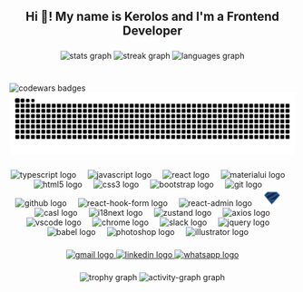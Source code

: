 <h2 align="center">Hi 👋! My name is Kerolos and I'm a Frontend Developer</h2>

###

<div align="center">
  <img src="https://github-readme-stats.vercel.app/api?username=Kerolos2000&hide_title=false&hide_rank=false&show_icons=true&include_all_commits=true&count_private=true&disable_animations=false&theme=github_dark&locale=en&hide_border=false" height="150" alt="stats graph"  />
  <img src="https://streak-stats.demolab.com?user=Kerolos2000&locale=en&mode=daily&theme=github_dark&hide_border=false&border_radius=5" height="150" alt="streak graph"  />
  <img src="https://github-readme-stats.vercel.app/api/top-langs?username=Kerolos2000&locale=en&hide_title=false&layout=compact&card_width=320&langs_count=5&theme=github_dark&hide_border=false" height="150" alt="languages graph"  />
</div>

###

<br clear="both">


<img src="https://www.codewars.com/users/Kerolos2000/badges/large" alt="codewars badges" />
<img src="https://raw.githubusercontent.com/Kerolos2000/Kerolos2000/output/snake.svg" alt="Snake animation" />

###

<div align="center">
  <img src="https://cdn.jsdelivr.net/gh/devicons/devicon/icons/typescript/typescript-original.svg" height="30" alt="typescript logo"  />
  <img width="12" />
  <img src="https://cdn.jsdelivr.net/gh/devicons/devicon/icons/javascript/javascript-original.svg" height="30" alt="javascript logo"  />
  <img width="12" />
  <img src="https://cdn.jsdelivr.net/gh/devicons/devicon/icons/react/react-original.svg" height="30" alt="react logo"  />
  <img width="12" />
  <img src="https://cdn.jsdelivr.net/gh/devicons/devicon/icons/materialui/materialui-original.svg" height="30" alt="materialui logo"  />
  <img width="12" />
  <img src="https://cdn.jsdelivr.net/gh/devicons/devicon/icons/html5/html5-original.svg" height="30" alt="html5 logo"  />
  <img width="12" />
  <img src="https://cdn.jsdelivr.net/gh/devicons/devicon/icons/css3/css3-original.svg" height="30" alt="css3 logo"  />
  <img width="12" />
  <img src="https://cdn.jsdelivr.net/gh/devicons/devicon/icons/bootstrap/bootstrap-original.svg" height="30" alt="bootstrap logo"  />
  <img width="12" />
  <img src="https://cdn.jsdelivr.net/gh/devicons/devicon/icons/git/git-original.svg" height="30" alt="git logo"  />
  <img width="12" />
  <img src="https://cdn.jsdelivr.net/gh/devicons/devicon/icons/github/github-original.svg" height="30" alt="github logo"  />
  <img width="12" />
  <img src="https://react-hook-form.com/images/logo/react-hook-form-logo-only.svg" height="30" alt="react-hook-form logo"  />
  <img width="12" />
  <img src="https://upload.wikimedia.org/wikipedia/commons/thumb/1/15/React_Admin_logo.svg/1200px-React_Admin_logo.svg.png" height="30" alt="react-admin logo"  />
  <img width="12" />
  <img src="https://raw.githubusercontent.com/colinhacks/zod/HEAD/logo.svg" height="30" alt="zod logo"  />
  <img width="12" />
  <img src="https://casl.js.org/v6/51b9cc103e05f66c.png" height="30" alt="casl logo"  />
  <img width="12" />
  <img src="https://avatars.githubusercontent.com/u/8546082?s=280&v=4" height="30" alt="i18next logo"  />
  <img width="12" />
  <img src="https://repository-images.githubusercontent.com/180328715/fca49300-e7f1-11ea-9f51-cfd949b31560" height="30" alt="zustand logo"  />
  <img width="12" />
  <img src="https://miro.medium.com/v2/resize:fit:1200/1*cQ8JTEvKMKaBhovYI2mncQ.png" height="30" alt="axios logo"  />
  <img src="https://cdn.jsdelivr.net/gh/devicons/devicon/icons/vscode/vscode-original.svg" height="30" alt="vscode logo"  />
  <img width="12" />
  <img src="https://cdn.jsdelivr.net/gh/devicons/devicon/icons/chrome/chrome-original.svg" height="30" alt="chrome logo"  />
  <img width="12" />
  <img src="https://cdn.jsdelivr.net/gh/devicons/devicon/icons/slack/slack-original.svg" height="30" alt="slack logo"  />
  <img width="12" />
  <img src="https://cdn.jsdelivr.net/gh/devicons/devicon/icons/jquery/jquery-original.svg" height="30" alt="jquery logo"  />
  <img width="12" />
  <img src="https://cdn.jsdelivr.net/gh/devicons/devicon/icons/babel/babel-original.svg" height="30" alt="babel logo"  />
  <img width="12" />
  <img src="https://cdn.jsdelivr.net/gh/devicons/devicon/icons/photoshop/photoshop-plain.svg" height="30" alt="photoshop logo"  />
  <img width="12" />
  <img src="https://cdn.jsdelivr.net/gh/devicons/devicon/icons/illustrator/illustrator-plain.svg" height="30" alt="illustrator logo"  />
  <img width="12" />
</div>

###

<div align="center">
  <a href="mailto:kerolos1410@gmail.com" target="_blank">
    <img src="https://img.shields.io/static/v1?message=Gmail&logo=gmail&label=&color=D14836&logoColor=white&labelColor=&style=for-the-badge" height="35" alt="gmail logo"  />
  </a>
  <a href="https://www.linkedin.com/in/kerolos-magdy-314644212/" target="_blank">
    <img src="https://img.shields.io/static/v1?message=LinkedIn&logo=linkedin&label=&color=0077B5&logoColor=white&labelColor=&style=for-the-badge" height="35" alt="linkedin logo"  />
  </a>
  <a href="https://wa.me/201205224238" target="_blank">
    <img src="https://img.shields.io/static/v1?message=Whatsapp&logo=whatsapp&label=&color=25D366&logoColor=white&labelColor=&style=for-the-badge" height="35" alt="whatsapp logo"  />
  </a>
</div>

###

<div align="center">
  <img src="https://github-profile-trophy.vercel.app?username=Kerolos2000&theme=onestar&column=-1&row=1&margin-w=8&margin-h=8&no-bg=false&no-frame=false&order=4" height="150" alt="trophy graph"  />
  <img src="https://github-readme-activity-graph.vercel.app/graph?username=Kerolos2000&radius=16&theme=github-dark&area=true&order=5" height="300" alt="activity-graph graph"  />
</div>

###
